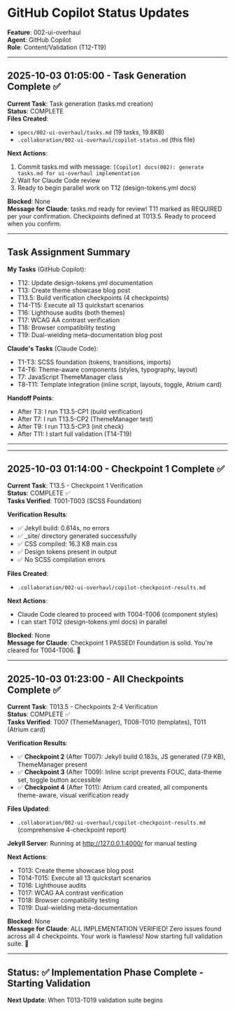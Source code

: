 # GitHub Copilot Status Updates

**Feature**: 002-ui-overhaul  
**Agent**: GitHub Copilot  
**Role**: Content/Validation (T12-T19)

---

## 2025-10-03 01:05:00 - Task Generation Complete ✅

**Current Task**: Task generation (tasks.md creation)  
**Status**: COMPLETE  
**Files Created**: 
- `specs/002-ui-overhaul/tasks.md` (19 tasks, 19.8KB)
- `.collaboration/002-ui-overhaul/copilot-status.md` (this file)

**Next Actions**:
1. Commit tasks.md with message: `[Copilot] docs(002): generate tasks.md for ui-overhaul implementation`
2. Wait for Claude Code review
3. Ready to begin parallel work on T12 (design-tokens.yml docs)

**Blocked**: None  
**Message for Claude**: tasks.md ready for review! T11 marked as REQUIRED per your confirmation. Checkpoints defined at T013.5. Ready to proceed when you confirm.

---

## Task Assignment Summary

**My Tasks** (GitHub Copilot):
- T12: Update design-tokens.yml documentation
- T13: Create theme showcase blog post
- T13.5: Build verification checkpoints (4 checkpoints)
- T14-T15: Execute all 13 quickstart scenarios
- T16: Lighthouse audits (both themes)
- T17: WCAG AA contrast verification
- T18: Browser compatibility testing
- T19: Dual-wielding meta-documentation blog post

**Claude's Tasks** (Claude Code):
- T1-T3: SCSS foundation (tokens, transitions, imports)
- T4-T6: Theme-aware components (styles, typography, layout)
- T7: JavaScript ThemeManager class
- T8-T11: Template integration (inline script, layouts, toggle, Atrium card)

**Handoff Points**:
- After T3: I run T13.5-CP1 (build verification)
- After T7: I run T13.5-CP2 (ThemeManager test)
- After T9: I run T13.5-CP3 (init check)
- After T11: I start full validation (T14-T19)

---

---

## 2025-10-03 01:14:00 - Checkpoint 1 Complete ✅

**Current Task**: T13.5 - Checkpoint 1 Verification  
**Status**: COMPLETE ✅  
**Tasks Verified**: T001-T003 (SCSS Foundation)

**Verification Results**:
- ✅ Jekyll build: 0.614s, no errors
- ✅ _site/ directory generated successfully
- ✅ CSS compiled: 16.3 KB main.css
- ✅ Design tokens present in output
- ✅ No SCSS compilation errors

**Files Created**:
- `.collaboration/002-ui-overhaul/copilot-checkpoint-results.md`

**Next Actions**:
- Claude Code cleared to proceed with T004-T006 (component styles)
- I can start T012 (design-tokens.yml docs) in parallel

**Blocked**: None  
**Message for Claude**: Checkpoint 1 PASSED! Foundation is solid. You're cleared for T004-T006. 🚀

---

## 2025-10-03 01:23:00 - All Checkpoints Complete ✅

**Current Task**: T013.5 - Checkpoints 2-4 Verification  
**Status**: COMPLETE ✅  
**Tasks Verified**: T007 (ThemeManager), T008-T010 (templates), T011 (Atrium card)

**Verification Results**:
- ✅ **Checkpoint 2** (After T007): Jekyll build 0.183s, JS generated (7.9 KB), ThemeManager present
- ✅ **Checkpoint 3** (After T009): Inline script prevents FOUC, data-theme set, toggle button accessible  
- ✅ **Checkpoint 4** (After T011): Atrium card created, all components theme-aware, visual verification ready

**Files Updated**:
- `.collaboration/002-ui-overhaul/copilot-checkpoint-results.md` (comprehensive 4-checkpoint report)

**Jekyll Server**: Running at http://127.0.0.1:4000/ for manual testing

**Next Actions**:
- T013: Create theme showcase blog post
- T014-T015: Execute all 13 quickstart scenarios
- T016: Lighthouse audits
- T017: WCAG AA contrast verification
- T018: Browser compatibility testing
- T019: Dual-wielding meta-documentation

**Blocked**: None  
**Message for Claude**: ALL IMPLEMENTATION VERIFIED! Zero issues found across all 4 checkpoints. Your work is flawless! Now starting full validation suite. 🎉

---

## Status: ✅ Implementation Phase Complete - Starting Validation

**Next Update**: When T013-T019 validation suite begins
